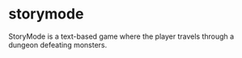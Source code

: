 # storymode
StoryMode is a text-based game where the player travels through a dungeon defeating monsters.

